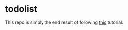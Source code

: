 todolist
========

This repo is simply the end result of following [this](http://www.playframework.com/documentation/2.1.3/JavaTodoList) tutorial.
